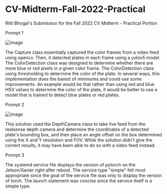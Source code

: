 # CV-Midterm-Fall-2022-Practical
Ritti Bhogal's Submission for the Fall 2022 CV Midterm - Practical Portion

Prompt 1

![image](https://user-images.githubusercontent.com/58146136/200229131-f3fe16bc-43ed-41af-9f13-8b6865b82555.png)

The Capture class essentially captured the color frames from a video feed using opencv. Then, it detected plates in each frame using a yolov5 model. The ColorDetection class was designed to determine whether there are more blue or red pixels in a given color frame. The ColorDetection class using thresholding to determine the color of the plate. In several ways, this implementation does the barest of minimums and could use some improvements. An example would be that rather than using red and blue HSV values to determine the color of the plate, it would be better to use a model that is trained to detect blue plates or red plates.

Prompt 2

![image](https://user-images.githubusercontent.com/58146136/200229275-8d7e619b-b623-40dc-8b79-b68c14a3fd59.png)


This solution used the DepthCamera class to take live feed from the realsense depth camera and determine the coordinates of a detected plate's bounding box, and then place an angle offset on the box determined using the X and Y resolution and FOV. While the solution didn't give the correct results, it may have been able to do so with a video feed instead.

Prompt 3

The systemd service file displays the version of pytorch on the Jetson/Xavier right after reboot. The service type "simple" felt most appropriate since the goal of the service file was only to display the version of torch. The launch statement was concise since the service itself is a simple type.
